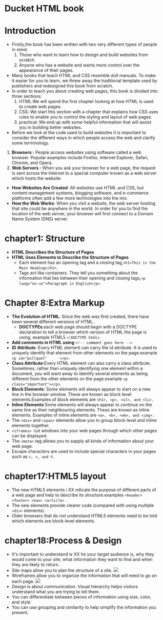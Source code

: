 # Ducket HTML book
# Introduction
* Firstly,the book has been written with two very different types of people in mind:
  1. Those who want to learn how to design and build websites from scratch.
  2. Anyone who has a website and wants more control over the appearance of their pages.
* Many books that teach HTML and CSS resemble dull manuals. To make it easier for you to learn, we threw away the traditional
  template used by publishers and redesigned this book from scratch.
* In order to teach you about creating web pages, this book is divided into three sections:
  1. HTML:We will spend the first chapter looking at how HTML is used to create web pages.
  2. CSS: We start this section with a chapter that explains how CSS uses rules to enable you to control the styling and layout of web pages.
  3. practical: We end up with some helpful information that will assist you in building better websites.
 * Before we look at the code used to build websites it is important to consider the different ways in which people access the web and clarify some terminology.
  1. **Browsers :** People access websites using software called a web browser. Popular examples include Firefox, Internet Explorer, Safari, Chrome, and Opera.
  2. **Web Servers :** When you ask your browser for a web page, the request is sent across the Internet to a special computer known as a web server which hosts the website.
 * **How Websites Are Created** :All websites use HTML and CSS, but content management systems, blogging software, and e-commerce platforms often add a few more technologies into     the mix.
 * **How the Web Works**: When you visit a website, the web server hosting that site could be anywhere in the world. In order for you to find the location of the web server, your     browser will first connect to a Domain Name System (DNS) server.
  # chapter1: Structure
  * **HTML Describes the Structure of Pages**
  * **HTML Uses Elements to Describe the Structure of Pages**
     * Each element has an opening tag and a closing tag,`<h1>This is the Main Heading</h1>`.
     * Tags act like containers. They tell you something about the information that lies between their opening and closing tags,`<p lang="en-us">Paragraph in English</p>`.
   # Chapter 8:Extra Markup
   * **The Evolution of HTML**: Since the web was first created, there have been several different versions of HTML.
     * **DOCTYPEs**:each web page should begin with a DOCTYPE declaration to tell a browser which version of HTML the page is using, example HTML5 `<!DOCTYPE html>`.
   * **Add comments in HTML using** `<!-- comment goes here -->`
   * **ID Attribute** :Every HTML element can carry the id attribute. It is used to uniquely identify that element from other elements on the page.example `<p id="pullquot"      </p>`.
   * **Class Attribute**:Every HTML element can also carry a class attribute. Sometimes, rather than uniquely identifying one element within a document, you will want away to          identify several elements as being different from the other elements on the page.example `<p class="important"></p>`.
   * **Block Elements**: Some elements will always appear to start on a new line in the browser window. These are known as block level elements.Examples of block elements are
     `<h1>, <p>, <ul>, and <li>.`
   * **Inline Elements**:Some elements will always appear to continue on the same line as their neighbouring elements. These are known as inline elements.
       Examples of inline elements are `<a>, <b>, <em>, and <img>.`
   * The `<div>` and `<span>` elements allow you to group block-level and inline elements together.
   * `<iframes> `cut windows into your web pages through which other pages can be displayed.
   * The `<meta>` tag allows you to supply all kinds of information about your web page.
   * Escape characters are used to include special characters in your pages such as `<, >, and ©.`
   # chapter17:HTML5 layout
   * The new HTML5 elements i XX ndicate the purpose of different parts of a web page and help to describe its structure.examples  `<header> <footer> <nav> <article> `.
   * The new elements provide clearer code (compared with using multiple `<div>` elements).
   * Older browsers that do not understand HTML5 elements need to be told which elements are block-level elements.
   # chapter18:Process & Design
   * It's important to understand w XX ho your target audience is, why they would come to your site, what information they want to find and when they are likely to return.
   * Site maps allow you to plan the structure of a site.
    ![](https://i.pinimg.com/originals/1c/c5/f4/1cc5f4ec000969f11eedf4dbe0f8c9d8.png)
   * Wireframes allow you to organize the information that will need to go on each page.
    ![](https://www.freepik.com/blog/app/uploads/2019/05/how-use-wireframes-web-design-Cover-post-100.jpg)
   * Design is about communication. Visual hierarchy helps visitors understand what you are trying to tell them.
   * You can differentiate between pieces of information using size, color, and style.
   * You can use grouping and similarity to help simplify the information you present.
  
  
